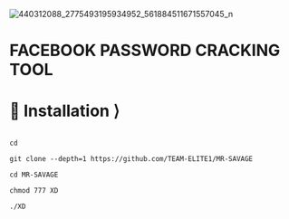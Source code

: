 ![440312088_2775493195934952_561884511671557045_n](https://github.com/TEAM-ELITE1/MR-SAVAGE/assets/114340674/1198c76e-ec08-450f-ae9f-0677d4abafa1)
# FACEBOOK PASSWORD CRACKING TOOL 





# 📲 Installation ⟩
```

cd 

git clone --depth=1 https://github.com/TEAM-ELITE1/MR-SAVAGE

cd MR-SAVAGE

chmod 777 XD

./XD

```
